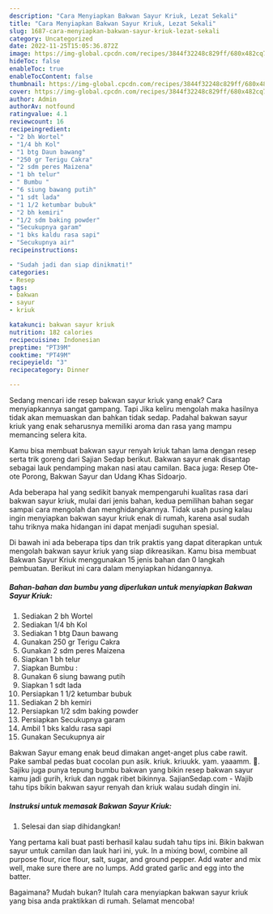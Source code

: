 ```yaml
---
description: "Cara Menyiapkan Bakwan Sayur Kriuk, Lezat Sekali"
title: "Cara Menyiapkan Bakwan Sayur Kriuk, Lezat Sekali"
slug: 1687-cara-menyiapkan-bakwan-sayur-kriuk-lezat-sekali
category: Uncategorized
date: 2022-11-25T15:05:36.872Z
image: https://img-global.cpcdn.com/recipes/3844f32248c829ff/680x482cq70/bakwan-sayur-kriuk-foto-resep-utama.jpg
hideToc: false
enableToc: true
enableTocContent: false
thumbnail: https://img-global.cpcdn.com/recipes/3844f32248c829ff/680x482cq70/bakwan-sayur-kriuk-foto-resep-utama.jpg
cover: https://img-global.cpcdn.com/recipes/3844f32248c829ff/680x482cq70/bakwan-sayur-kriuk-foto-resep-utama.jpg
author: Admin
authorAv: notfound
ratingvalue: 4.1
reviewcount: 16
recipeingredient:
- "2 bh Wortel"
- "1/4 bh Kol"
- "1 btg Daun bawang"
- "250 gr Terigu Cakra"
- "2 sdm peres Maizena"
- "1 bh telur"
- " Bumbu "
- "6 siung bawang putih"
- "1 sdt lada"
- "1 1/2 ketumbar bubuk"
- "2 bh kemiri"
- "1/2 sdm baking powder"
- "Secukupnya garam"
- "1 bks kaldu rasa sapi"
- "Secukupnya air"
recipeinstructions:

- "Sudah jadi dan siap dinikmati!"
categories:
- Resep
tags:
- bakwan
- sayur
- kriuk

katakunci: bakwan sayur kriuk 
nutrition: 182 calories
recipecuisine: Indonesian
preptime: "PT39M"
cooktime: "PT49M"
recipeyield: "3"
recipecategory: Dinner

---
```



Sedang mencari ide resep bakwan sayur kriuk yang enak? Cara menyiapkannya sangat gampang. Tapi Jika keliru mengolah maka hasilnya tidak akan memuaskan dan bahkan tidak sedap. Padahal bakwan sayur kriuk yang enak seharusnya memiliki aroma dan rasa yang mampu memancing selera kita.


Kamu bisa membuat bakwan sayur renyah kriuk tahan lama dengan resep serta trik goreng dari Sajian Sedap berikut. Bakwan sayur enak disantap sebagai lauk pendamping makan nasi atau camilan. Baca juga: Resep Ote-ote Porong, Bakwan Sayur dan Udang Khas Sidoarjo.

Ada beberapa hal yang sedikit banyak mempengaruhi kualitas rasa dari bakwan sayur kriuk, mulai dari jenis bahan, kedua pemilihan bahan segar sampai cara mengolah dan menghidangkannya. Tidak usah pusing kalau ingin menyiapkan bakwan sayur kriuk enak di rumah, karena asal sudah tahu triknya maka hidangan ini dapat menjadi suguhan spesial.


Di bawah ini ada beberapa tips dan trik praktis yang dapat diterapkan untuk mengolah bakwan sayur kriuk yang siap dikreasikan. Kamu bisa membuat Bakwan Sayur Kriuk menggunakan 15 jenis bahan dan 0 langkah pembuatan. Berikut ini cara dalam menyiapkan hidangannya.

<!--inarticleads1-->

##### Bahan-bahan dan bumbu yang diperlukan untuk menyiapkan Bakwan Sayur Kriuk:

1. Sediakan 2 bh Wortel
1. Sediakan 1/4 bh Kol
1. Sediakan 1 btg Daun bawang
1. Gunakan 250 gr Terigu Cakra
1. Gunakan 2 sdm peres Maizena
1. Siapkan 1 bh telur
1. Siapkan  Bumbu :
1. Gunakan 6 siung bawang putih
1. Siapkan 1 sdt lada
1. Persiapkan 1 1/2 ketumbar bubuk
1. Sediakan 2 bh kemiri
1. Persiapkan 1/2 sdm baking powder
1. Persiapkan Secukupnya garam
1. Ambil 1 bks kaldu rasa sapi
1. Gunakan Secukupnya air


Bakwan Sayur emang enak beud dimakan anget-anget plus cabe rawit. Pake sambal pedas buat cocolan pun asik. kriuk. kriuukk. yam. yaaamm. 🤤. Sajiku juga punya tepung bumbu bakwan yang bikin resep bakwan sayur kamu jadi gurih, kriuk dan nggak ribet bikinnya. SajianSedap.com - Wajib tahu tips bikin bakwan sayur renyah dan kriuk walau sudah dingin ini. 

<!--inarticleads2-->

##### Instruksi untuk memasak Bakwan Sayur Kriuk:


1. Selesai dan siap dihidangkan!

Yang pertama kali buat pasti berhasil kalau sudah tahu tips ini. Bikin bakwan sayur untuk camilan dan lauk hari ini, yuk. In a mixing bowl, combine all purpose flour, rice flour, salt, sugar, and ground pepper. Add water and mix well, make sure there are no lumps. Add grated garlic and egg into the batter. 

Bagaimana? Mudah bukan? Itulah cara menyiapkan bakwan sayur kriuk yang bisa anda praktikkan di rumah. Selamat mencoba!
